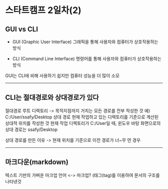 # 스타트캠프 2일차(2)

## GUI vs CLI

- GUI (Graphic User Interface)
그래픽을 통해 사용자와 컴퓨터가 상호작용하는 방식

- CLI (Command Line Interface)
명령어를 통해 사용자와 컴퓨터가 상호작용하는 방식

GUI는 CLI에 비해 사용하기 쉽지만 컴퓨터 성능을 더 많이 소모

---

## CLI는 절대경로와 상대경로가 있다

절대경로
루트 디렉토리 -> 목적지점까지 거치는 모든 경로를 전부 작성한 것
예) C:/User/ssafy/Desktop
상대 경로
현재 작업하고 있는 디렉토리를 기준으로 계산된 상대적 위치를 작성한 것
현재 작업 디렉토리가 C:/User일 때,
윈도우 바탕 화면으로의 상대 경로는 ssafy/Desktop

상대 경로를 만든 이유 -> 현재 위치를 기준으로 이전 경로가 너~무 먼 경우

---

## 마크다운(markdown)

텍스트 기반의 가벼운 마크업 언어 <-> 마크업? (태그(tag)를 이용하여 문서의 구조를 나타낸것
